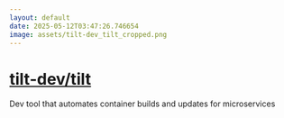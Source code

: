 ```yaml
---
layout: default
date: 2025-05-12T03:47:26.746654
image: assets/tilt-dev_tilt_cropped.png
---
```


# [tilt-dev/tilt](https://github.com/tilt-dev/tilt)

Dev tool that automates container builds and updates for microservices
